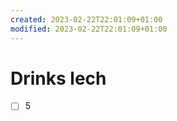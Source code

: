 ```yaml
---
created: 2023-02-22T22:01:09+01:00
modified: 2023-02-22T22:01:09+01:00
---
```


# Drinks lech

- [ ] 5
